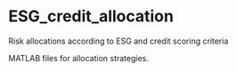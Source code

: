# ESG_credit_allocation
Risk allocations according to ESG and credit scoring criteria

MATLAB files for allocation strategies. 
